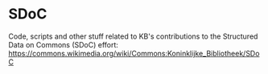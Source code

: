 # SDoC
Code, scripts and other stuff related to KB's contributions to the Structured Data on Commons (SDoC) effort: https://commons.wikimedia.org/wiki/Commons:Koninklijke_Bibliotheek/SDoC
